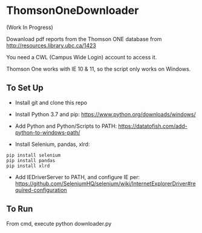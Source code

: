 # ThomsonOneDownloader

(Work In Progress)

Dowanload pdf reports from the Thomson ONE database from
http://resources.library.ubc.ca/1423

You need a CWL (Campus Wide Login) account to access it.

Thomson One works with IE 10 & 11, so the script only works on Windows.

## To Set Up
* Install git and clone this repo

* Install Python 3.7 and pip:
https://www.python.org/downloads/windows/

* Add Python and Python/Scripts to PATH:
https://datatofish.com/add-python-to-windows-path/

* Install Selenium, pandas, xlrd:

```
pip install selenium
pip install pandas
pip install xlrd
```

* Add IEDriverServer to PATH, and configure IE per:
https://github.com/SeleniumHQ/selenium/wiki/InternetExplorerDriver#required-configuration

## To Run
From cmd, execute python downloader.py
